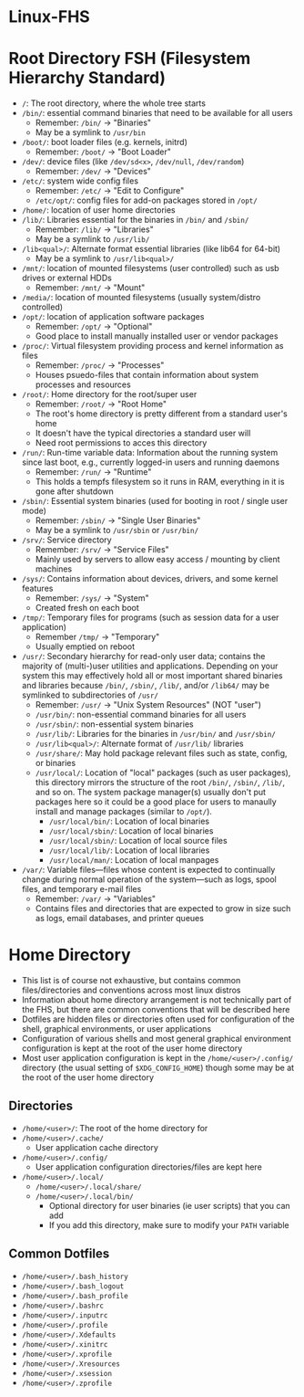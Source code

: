 # Linux-FHS

# Root Directory FSH (Filesystem Hierarchy Standard)
* `/`: The root directory, where the whole tree starts
* `/bin/`: essential command binaries that need to be available for all users
	- Remember: `/bin/` -> "Binaries"
	- May be a symlink to `/usr/bin`
* `/boot/`: boot loader files (e.g. kernels, initrd)
	- Remember: `/boot/` -> "Boot Loader"
* `/dev/`: device files (like `/dev/sd<x>`, `/dev/null`, `/dev/random`)
	- Remember: `/dev/` -> "Devices"
* `/etc/`: system wide config files
	* Remember: `/etc/` -> "Edit to Configure"
	* `/etc/opt/`: config files for add-on packages stored in `/opt/`
* `/home/`: location of user home directories
* `/lib/`: Libraries essential for the binaries in `/bin/` and `/sbin/`
	- Remember: `/lib/` -> "Libraries"
	- May be a symlink to `/usr/lib/`
* `/lib<qual>/`: Alternate format essential libraries (like lib64 for 64-bit)
	- May be a symlink to `/usr/lib<qual>/`
* `/mnt/`: location of mounted filesystems (user controlled) such as usb drives or external HDDs
	- Remember: `/mnt/` -> "Mount"
* `/media/`: location of mounted filesystems (usually system/distro controlled)
* `/opt/`: location of application software packages
	- Remember: `/opt/` -> "Optional"
	- Good place to install manually installed user or vendor packages
* `/proc/`: Virtual filesystem providing process and kernel information as files
	- Remember: `/proc/` -> "Processes"
	- Houses psuedo-files that contain information about system processes and resources
* `/root/`: Home directory for the root/super user
	- Remember: `/root/` -> "Root Home"
	- The root's home directory is pretty different from a standard user's home
	- It doesn't have the typical directories a standard user will
	- Need root permissions to acces this directory
* `/run/`: Run-time variable data: Information about the running system since last boot, e.g., currently logged-in users and running daemons
	- Remember: `/run/` -> "Runtime"
	- This holds a tempfs filesystem so it runs in RAM, everything in it is gone after shutdown
* `/sbin/`: Essential system binaries (used for booting in root / single user mode)
	- Remember: `/sbin/` -> "Single User Binaries"
	- May be a symlink to `/usr/sbin` or `/usr/bin/`
* `/srv/`: Service directory
	- Remember: `/srv/` -> "Service Files"
	- Mainly used by servers to allow easy access / mounting by client machines
* `/sys/`: Contains information about devices, drivers, and some kernel features
	- Remember: `/sys/` -> "System"
	- Created fresh on each boot
* `/tmp/`: Temporary files for programs (such as session data for a user application)
	- Remember `/tmp/` -> "Temporary"
	- Usually emptied on reboot
* `/usr/`: Secondary hierarchy for read-only user data; contains the majority of (multi-)user utilities and applications. Depending on your system this may effectively hold all or most important shared binaries and libraries because `/bin/`, `/sbin/`, `/lib/`, and/or `/lib64/` may be symlinked to subdirectories of `/usr/`
	- Remember: `/usr/` -> "Unix System Resources" (NOT "user")
	- `/usr/bin/`: non-essential command binaries for all users
	- `/usr/sbin/`: non-essential system binaries
	- `/usr/lib/`: Libraries for the binaries in `/usr/bin/` and `/usr/sbin/`
	- `/usr/lib<qual>/`: Alternate format of `/usr/lib/` libraries
	- `/usr/share/`: May hold package relevant files such as state, config, or binaries
	- `/usr/local/`: Location of "local" packages (such as user packages), this directory mirrors the structure of the root `/bin/`, `/sbin/`, `/lib/`, and so on. The system package manager(s) usually don't put packages here so it could be a good place for users to manaully install and manage packages (similar to `/opt/`).
		- `/usr/local/bin/`: Location of local binaries
		- `/usr/local/sbin/`: Location of local binaries
		- `/usr/local/sbin/`: Location of local source files
		- `/usr/local/lib/`: Location of local libraries
		- `/usr/local/man/`: Location of local manpages
* `/var/`: Variable files—files whose content is expected to continually change during normal operation of the system—such as logs, spool files, and temporary e-mail files
	- Remember: `/var/` -> "Variables"
	- Contains files and directories that are expected to grow in size such as logs, email databases, and printer queues

# Home Directory
* This list is of course not exhaustive, but contains common files/directories and conventions across most linux distros
* Information about home directory arrangement is not technically part of the FHS, but there are common conventions that will be described here
* Dotfiles are hidden files or directories often used for configuration of the shell, graphical environments, or user applications
* Configuration of various shells and most general graphical environment configuration is kept at the root of the user home directory
* Most user application configuration is kept in the `/home/<user>/.config/` directory (the usual setting of `$XDG_CONFIG_HOME`) though some may be at the root of the user home directory

## Directories
* `/home/<user>/`: The root of the home directory for <user>
* `/home/<user>/.cache/`
	- User application cache directory
* `/home/<user>/.config/`
	- User application configuration directories/files are kept here
* `/home/<user>/.local/`
	- `/home/<user>/.local/share/`
	- `/home/<user>/.local/bin/`
		- Optional directory for user binaries (ie user scripts) that you can add
		- If you add this directory, make sure to modify your `PATH` variable

## Common Dotfiles
* `/home/<user>/.bash_history`
* `/home/<user>/.bash_logout`
* `/home/<user>/.bash_profile`
* `/home/<user>/.bashrc`
* `/home/<user>/.inputrc`
* `/home/<user>/.profile`
* `/home/<user>/.Xdefaults`
* `/home/<user>/.xinitrc`
* `/home/<user>/.xprofile`
* `/home/<user>/.Xresources`
* `/home/<user>/.xsession`
* `/home/<user>/.zprofile`

